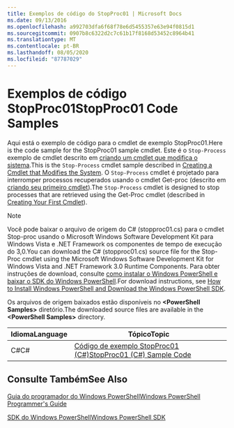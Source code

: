 ```yaml
---
title: Exemplos de código do StopProc01 | Microsoft Docs
ms.date: 09/13/2016
ms.openlocfilehash: a992703dfa6f68f78e6d5455357e63e94f0815d1
ms.sourcegitcommit: 0907b8c6322d2c7c61b17f8168d53452c8964b41
ms.translationtype: MT
ms.contentlocale: pt-BR
ms.lasthandoff: 08/05/2020
ms.locfileid: "87787029"
---
```

# <a name="stopproc01-code-samples"></a><span data-ttu-id="ba52f-102">Exemplos de código StopProc01</span><span class="sxs-lookup"><span data-stu-id="ba52f-102">StopProc01 Code Samples</span></span>

<span data-ttu-id="ba52f-103">Aqui está o exemplo de código para o cmdlet de exemplo StopProc01.</span><span class="sxs-lookup"><span data-stu-id="ba52f-103">Here is the code sample for the StopProc01 sample cmdlet.</span></span> <span data-ttu-id="ba52f-104">Este é o `Stop-Process` exemplo de cmdlet descrito em [criando um cmdlet que modifica o sistema](../cmdlet/creating-a-cmdlet-that-modifies-the-system.md).</span><span class="sxs-lookup"><span data-stu-id="ba52f-104">This is the `Stop-Process` cmdlet sample described in [Creating a Cmdlet that Modifies the System](../cmdlet/creating-a-cmdlet-that-modifies-the-system.md).</span></span> <span data-ttu-id="ba52f-105">O `Stop-Process` cmdlet é projetado para interromper processos recuperados usando o cmdlet Get-proc (descrito em [criando seu primeiro cmdlet](../cmdlet/creating-a-cmdlet-without-parameters.md)).</span><span class="sxs-lookup"><span data-stu-id="ba52f-105">The `Stop-Process` cmdlet is designed to stop processes that are retrieved using the Get-Proc cmdlet (described in [Creating Your First Cmdlet](../cmdlet/creating-a-cmdlet-without-parameters.md)).</span></span>

> [!NOTE]
> <span data-ttu-id="ba52f-106">Você pode baixar o arquivo de origem do C# (stopproc01.cs) para o cmdlet Stop-proc usando o Microsoft Windows Software Development Kit para Windows Vista e .NET Framework os componentes de tempo de execução do 3,0.</span><span class="sxs-lookup"><span data-stu-id="ba52f-106">You can download the C# (stopproc01.cs) source file for the Stop-Proc cmdlet using the Microsoft Windows Software Development Kit for Windows Vista and .NET Framework 3.0 Runtime Components.</span></span> <span data-ttu-id="ba52f-107">Para obter instruções de download, consulte [como instalar o Windows PowerShell e baixar o SDK do Windows PowerShell](/powershell/scripting/developer/installing-the-windows-powershell-sdk).</span><span class="sxs-lookup"><span data-stu-id="ba52f-107">For download instructions, see [How to Install Windows PowerShell and Download the Windows PowerShell SDK](/powershell/scripting/developer/installing-the-windows-powershell-sdk).</span></span>
>
> <span data-ttu-id="ba52f-108">Os arquivos de origem baixados estão disponíveis no **\<PowerShell Samples>** diretório.</span><span class="sxs-lookup"><span data-stu-id="ba52f-108">The downloaded source files are available in the **\<PowerShell Samples>** directory.</span></span>

|<span data-ttu-id="ba52f-109">Idioma</span><span class="sxs-lookup"><span data-stu-id="ba52f-109">Language</span></span>|<span data-ttu-id="ba52f-110">Tópico</span><span class="sxs-lookup"><span data-stu-id="ba52f-110">Topic</span></span>|
|--------------|-----------|
|<span data-ttu-id="ba52f-111">C#</span><span class="sxs-lookup"><span data-stu-id="ba52f-111">C#</span></span>|[<span data-ttu-id="ba52f-112">Código de exemplo StopProc01 (C#)</span><span class="sxs-lookup"><span data-stu-id="ba52f-112">StopProc01 (C#) Sample Code</span></span>](./stopproc01-csharp-sample-code.md)|

## <a name="see-also"></a><span data-ttu-id="ba52f-113">Consulte Também</span><span class="sxs-lookup"><span data-stu-id="ba52f-113">See Also</span></span>

[<span data-ttu-id="ba52f-114">Guia do programador do Windows PowerShell</span><span class="sxs-lookup"><span data-stu-id="ba52f-114">Windows PowerShell Programmer's Guide</span></span>](./windows-powershell-programmer-s-guide.md)

[<span data-ttu-id="ba52f-115">SDK do Windows PowerShell</span><span class="sxs-lookup"><span data-stu-id="ba52f-115">Windows PowerShell SDK</span></span>](../windows-powershell-reference.md)

